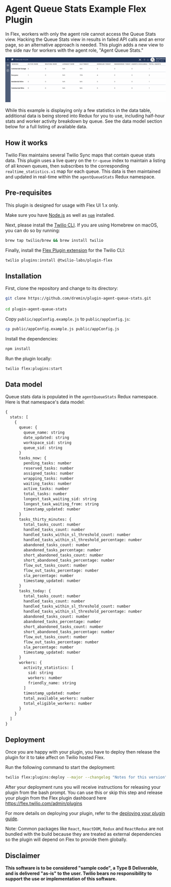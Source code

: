 # Agent Queue Stats Example Flex Plugin

In Flex, workers with only the agent role cannot access the Queue Stats view. Hacking the Queue Stats view in results in failed API calls and an error page, so an alternative approach is needed. This plugin adds a new view to the side nav for workers with the agent role, "Agent Queue Stats."

![Agent teams complex view demo](resources/stats.gif)

While this example is displaying only a few statistics in the data table, additional data is being stored into Redux for you to use, including half-hour stats and worker activity breakdown by queue. See the data model section below for a full listing of available data.

## How it works

Twilio Flex maintains several Twilio Sync maps that contain queue stats data. This plugin uses a live query on the `tr-queue` index to maintain a listing of all known queues, then subscribes to the corresponding `realtime_statistics.v1` map for each queue. This data is then maintained and updated in real-time within the `agentQueueStats` Redux namespace.

## Pre-requisites

This plugin is designed for usage with Flex UI 1.x only.

Make sure you have [Node.js](https://nodejs.org) as well as [`npm`](https://npmjs.com) installed.

Next, please install the [Twilio CLI](https://www.twilio.com/docs/twilio-cli/quickstart). If you are using Homebrew on macOS, you can do so by running:

```bash
brew tap twilio/brew && brew install twilio
```

Finally, install the [Flex Plugin extension](https://www.twilio.com/docs/flex/developer/plugins/cli/install) for the Twilio CLI:

```bash
twilio plugins:install @twilio-labs/plugin-flex
```

## Installation

First, clone the repository and change to its directory:

```bash
git clone https://github.com/dremin/plugin-agent-queue-stats.git

cd plugin-agent-queue-stats
```

Copy `public/appConfig.example.js` to `public/appConfig.js`:

```bash
cp public/appConfig.example.js public/appConfig.js
```

Install the dependencies:

```bash
npm install
```

Run the plugin locally:

```bash
twilio flex:plugins:start
```

## Data model

Queue stats data is populated in the `agentQueueStats` Redux namespace. Here is that namespace's data model:

```
{
  stats: [
    {
      queue: {
        queue_name: string
        date_updated: string
        workspace_sid: string
        queue_sid: string
      }
      tasks_now: {
        pending_tasks: number
        reserved_tasks: number
        assigned_tasks: number
        wrapping_tasks: number
        waiting_tasks: number
        active_tasks: number
        total_tasks: number
        longest_task_waiting_sid: string
        longest_task_waiting_from: string
        timestamp_updated: number
      }
      tasks_thirty_minutes: {
        total_tasks_count: number
        handled_tasks_count: number
        handled_tasks_within_sl_threshold_count: number
        handled_tasks_within_sl_threshold_percentage: number
        abandoned_tasks_count: number
        abandoned_tasks_percentage: number
        short_abandoned_tasks_count: number
        short_abandoned_tasks_percentage: number
        flow_out_tasks_count: number
        flow_out_tasks_percentage: number
        sla_percentage: number
        timestamp_updated: number
      }
      tasks_today: {
        total_tasks_count: number
        handled_tasks_count: number
        handled_tasks_within_sl_threshold_count: number
        handled_tasks_within_sl_threshold_percentage: number
        abandoned_tasks_count: number
        abandoned_tasks_percentage: number
        short_abandoned_tasks_count: number
        short_abandoned_tasks_percentage: number
        flow_out_tasks_count: number
        flow_out_tasks_percentage: number
        sla_percentage: number
        timestamp_updated: number
      }
      workers: {
        activity_statistics: [
          sid: string
          workers: number
          friendly_name: string
        ]
        timestamp_updated: number
        total_available_workers: number
        total_eligible_workers: number
      }
    }
  ]
}
```

## Deployment

Once you are happy with your plugin, you have to deploy then release the plugin for it to take affect on Twilio hosted Flex.

Run the following command to start the deployment:

```bash
twilio flex:plugins:deploy --major --changelog "Notes for this version" --description "Functionality of the plugin"
```

After your deployment runs you will receive instructions for releasing your plugin from the bash prompt. You can use this or skip this step and release your plugin from the Flex plugin dashboard here https://flex.twilio.com/admin/plugins

For more details on deploying your plugin, refer to the [deploying your plugin guide](https://www.twilio.com/docs/flex/plugins#deploying-your-plugin).

Note: Common packages like `React`, `ReactDOM`, `Redux` and `ReactRedux` are not bundled with the build because they are treated as external dependencies so the plugin will depend on Flex to provide them globally.

## Disclaimer

**This software is to be considered "sample code", a Type B Deliverable, and is delivered "as-is" to the user. Twilio bears no responsibility to support the use or implementation of this software.**
